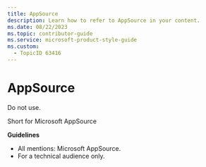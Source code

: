 ```yaml
---
title: AppSource
description: Learn how to refer to AppSource in your content.
ms.date: 08/22/2023
ms.topic: contributor-guide
ms.service: microsoft-product-style-guide
ms.custom:
  - TopicID 63416
---
```



# AppSource

Do not use.  

Short for Microsoft AppSource  


**Guidelines**  

- All mentions: Microsoft AppSource.  
- For a technical audience only.  

